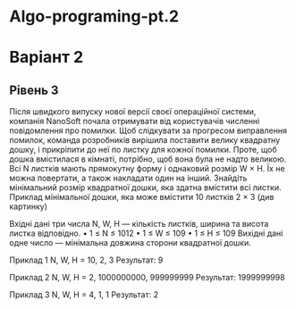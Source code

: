 # Algo-programing-pt.2
# Варіант 2
## Рівень 3
Пiсля швидкого випуску нової версiї своєї операцiйної системи, компанiя NanoSoft почала отримувати вiд користувачiв численнi повiдомлення про помилки. Щоб слiдкувати за прогресом виправлення помилок, команда розробникiв вирiшила поставити велику квадратну дошку, i прикрiпити до неї по листку для кожної помилки. Проте, щоб дошка вмiстилася в кiмнатi, потрiбно, щоб вона була не надто великою. Всi N листкiв мають прямокутну форму i однаковий розмiр W × H. Їх не можна повертати, а також накладати один на iнший. Знайдiть мiнiмальний розмiр квадратної дошки, яка здатна вмiстити всi листки. Приклад мiнiмальної дошки, яка може вмiстити 10 листкiв 2 × 3 (див картинку)

Вхiднi данi три числа N, W, H — кiлькiсть листкiв, ширина та висота листка вiдповiдно. • 1 ≤ N ≤ 1012 • 1 ≤ W ≤ 109 • 1 ≤ H ≤ 109 Вихiднi данi одне число — мiнiмальна довжина сторони квадратної дошки.

Приклад 1 N, W, H = 10, 2, 3 Результат: 9

Приклад 2 N, W, H = 2, 1000000000, 999999999 Результат: 1999999998

Приклад 3 N, W, H = 4, 1, 1 Результат: 2
